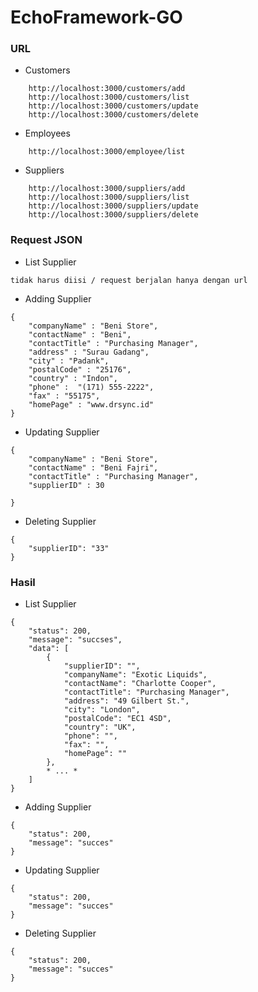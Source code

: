 # EchoFramework-GO

### URL
* Customers
```
    http://localhost:3000/customers/add
    http://localhost:3000/customers/list
    http://localhost:3000/customers/update
    http://localhost:3000/customers/delete
```
    
    
* Employees
```
    http://localhost:3000/employee/list
```
    
* Suppliers
```
    http://localhost:3000/suppliers/add
    http://localhost:3000/suppliers/list
    http://localhost:3000/suppliers/update
    http://localhost:3000/suppliers/delete
``` 
    
### Request JSON
* List Supplier
```
tidak harus diisi / request berjalan hanya dengan url
```

* Adding Supplier
```
{
    "companyName" : "Beni Store",
    "contactName" : "Beni",
    "contactTitle" : "Purchasing Manager",
    "address" : "Surau Gadang",
    "city" : "Padank",
    "postalCode" : "25176",
    "country" : "Indon",
    "phone" :  "(171) 555-2222",
    "fax" : "55175",
    "homePage" : "www.drsync.id"
}
```

* Updating Supplier
```
{
    "companyName" : "Beni Store",
    "contactName" : "Beni Fajri",
    "contactTitle" : "Purchasing Manager",
    "supplierID" : 30

}
```


* Deleting Supplier
```
{
    "supplierID": "33"
}
```

### Hasil
* List Supplier
```
{
    "status": 200,
    "message": "succses",
    "data": [
        {
            "supplierID": "",
            "companyName": "Exotic Liquids",
            "contactName": "Charlotte Cooper",
            "contactTitle": "Purchasing Manager",
            "address": "49 Gilbert St.",
            "city": "London",
            "postalCode": "EC1 4SD",
            "country": "UK",
            "phone": "",
            "fax": "",
            "homePage": ""
        },
        * ... *
    ]
}
```

* Adding Supplier
```
{
    "status": 200,
    "message": "succes"
}
```

* Updating Supplier
```
{
    "status": 200,
    "message": "succes"
}
```


* Deleting Supplier
```
{
    "status": 200,
    "message": "succes"
}
```




